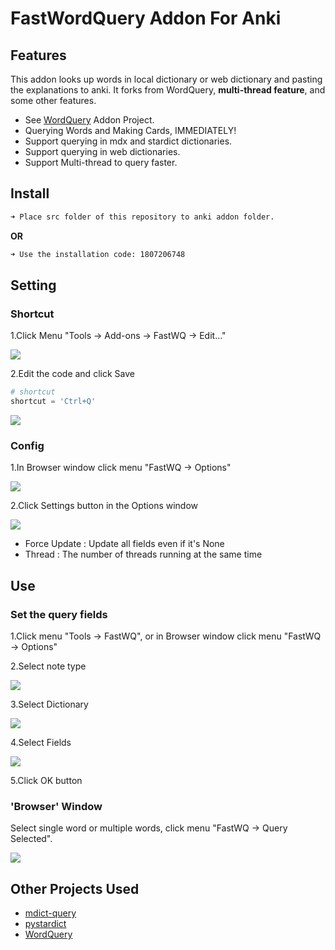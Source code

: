 # FastWordQuery Addon For Anki

## Features

This addon looks up words in local dictionary or web dictionary and pasting the explanations to anki.
It forks from WordQuery, **multi-thread feature**, and some other features.

  - See [WordQuery](https://github.com/finalion/WordQuery) Addon Project.
  - Querying Words and Making Cards, IMMEDIATELY!
  - Support querying in mdx and stardict dictionaries.
  - Support querying in web dictionaries.
  - Support Multi-thread to query faster.

## Install

```zsh
➜ Place src folder of this repository to anki addon folder.
```
**OR**
```zsh
➜ Use the installation code: 1807206748
```

## Setting

### Shortcut

1.Click Menu "Tools -> Add-ons -> FastWQ -> Edit..."

![](screenshots/setting_menu.png)

2.Edit the code and click Save

```python
# shortcut
shortcut = 'Ctrl+Q'
```

![](screenshots/setting_shortcut.png)


### Config

1.In Browser window click menu "FastWQ -> Options"

![](screenshots/setting_config_01.png)

2.Click Settings button in the Options window

![](screenshots/setting_config_02.png)

  - Force Update : Update all fields even if it's None
  - Thread : The number of threads running at the same time
  
  
## Use

### Set the query fields

1.Click menu "Tools ->  FastWQ", or in Browser window click menu "FastWQ -> Options"

2.Select note type

![](screenshots/options_01.png)

3.Select Dictionary

![](screenshots/options_02.png)

4.Select Fields

![](screenshots/options_03.png)

5.Click OK button


### 'Browser' Window

Select single word or multiple words, click menu "FastWQ -> Query Selected".

![](screenshots/options_04.png)


## Other Projects Used
  - [mdict-query](https://github.com/mmjang/mdict-query)
  - [pystardict](https://github.com/lig/pystardict)
  - [WordQuery](https://github.com/finalion/WordQuery)
